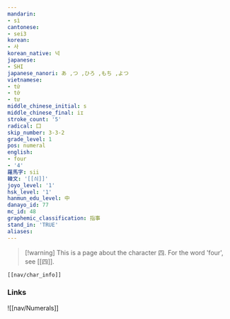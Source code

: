 ```yaml
---
mandarin:
- sì
cantonese:
- sei3
korean:
- 사
korean_native: 넉
japanese:
- SHI
japanese_nanori: あ ,つ ,ひろ ,もち ,よつ
vietnamese:
- tứ
- tớ
- tư
middle_chinese_initial: s
middle_chinese_final: iɪ
stroke_count: '5'
radical: 囗
skip_number: 3-3-2
grade_level: 1
pos: numeral
english:
- four
- '4'
羅馬字: sii
韓文: '[[싀]]'
joyo_level: '1'
hsk_level: '1'
hanmun_edu_level: 中
danayo_id: 77
mc_id: 48
graphemic_classification: 指事
stand_in: 'TRUE'
aliases:
---
```

>[!warning] This is a page about the character 四.  For the word 'four', see [[四]].

```meta-bind-embed
[[nav/char_info]]
```
### Links
![[nav/Numerals]]
